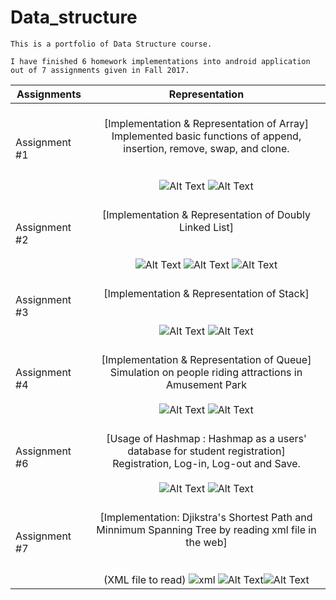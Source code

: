 # Data_structure

    This is a portfolio of Data Structure course.
    
    I have finished 6 homework implementations into android application out of 7 assignments given in Fall 2017. 


| Assignments | Representation |
| ---         |     :---:    |
| Assignment #1 | <br>[Implementation & Representation of Array] <br>Implemented basic functions of append, insertion, remove, swap, and clone. <br><br><br>![Alt Text](https://user-images.githubusercontent.com/29108558/34232096-c1121dde-e5ac-11e7-9cf5-92fde38b147d.gif) ![Alt Text](https://user-images.githubusercontent.com/29108558/34232349-e15a9692-e5ad-11e7-81a3-aa6c8e481786.gif)
| Assignment #2 | <br>[Implementation & Representation of Doubly Linked List]<br><br><br>![Alt Text](https://user-images.githubusercontent.com/29108558/34233505-d4c344a0-e5b3-11e7-907f-f350c7024f3c.gif) ![Alt Text](https://user-images.githubusercontent.com/29108558/34233812-740da298-e5b5-11e7-8caf-eece9cb77881.gif) ![Alt Text](https://user-images.githubusercontent.com/29108558/34234009-80fe7a80-e5b6-11e7-9141-34bc6c89a3da.gif)
| Assignment #3 | <br>[Implementation & Representation of Stack] <br><br><br> ![Alt Text](https://user-images.githubusercontent.com/29108558/34235459-da19682e-e5bf-11e7-8aa8-4840963fe685.gif) ![Alt Text](https://user-images.githubusercontent.com/29108558/34235552-729edfb6-e5c0-11e7-8fc1-47778bdba270.gif)
| Assignment #4 | <br>[Implementation & Representation of Queue] <br> Simulation on people riding attractions in Amusement Park <br><br>![Alt Text](https://user-images.githubusercontent.com/29108558/34235731-9f72c3e4-e5c1-11e7-9a72-3be1387853f8.gif) ![Alt Text](https://user-images.githubusercontent.com/29108558/34235831-4056f6ea-e5c2-11e7-8867-7115eba6f36b.gif)
| Assignment #6 | <br>[Usage of Hashmap : Hashmap as a users' database for student registration] <br> Registration, Log-in, Log-out and Save.<br><br> ![Alt Text](https://user-images.githubusercontent.com/29108558/34237761-651e93c0-e5cc-11e7-9db3-e18fb196aaee.gif) ![Alt Text](https://user-images.githubusercontent.com/29108558/34237938-3c5cb772-e5cd-11e7-8dd1-3b86485c2ef5.gif)
| Assignment #7 | <br>[Implementation: Djikstra's Shortest Path and Minnimum Spanning Tree by reading xml file in the web] <br><br><br> (XML file to read) ![xml](https://user-images.githubusercontent.com/29108558/34238756-6b750cfe-e5d1-11e7-9d44-c9bd6effd237.png) ![Alt Text](https://user-images.githubusercontent.com/29108558/34238446-a2ad6920-e5cf-11e7-839e-e30ae86b49cd.gif)![Alt Text](https://user-images.githubusercontent.com/29108558/34238525-23a062f8-e5d0-11e7-970c-dc6f871d8fd3.gif)|








